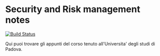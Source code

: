 Security and Risk management notes
==================================

[![Build Status](https://travis-ci.org/Polpetta/SecurityAndRiskManagementNotes.svg?branch=master)](https://travis-ci.org/Polpetta/SecurityAndRiskManagementNotes)

Qui puoi trovare gli appunti del corso tenuto all'Universita' degli studi di Padova.
